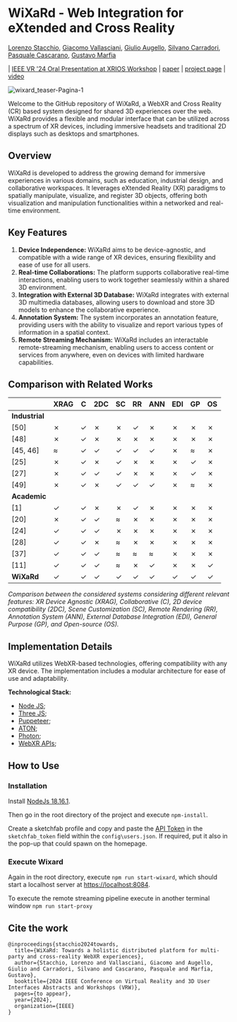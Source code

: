 # WiXaRd - Web Integration for eXtended and Cross Reality

[Lorenzo Stacchio](https://www.unibo.it/sitoweb/lorenzo.stacchio2/en),
[Giacomo Vallasciani](https://www.unibo.it/sitoweb/giacomo.vallasciani2/en),
[Giulio Augello](https://www.linkedin.com/in/giulio-augello-958537194/?originalSubdomain=it),
[Silvano Carradori](https://www.linkedin.com/in/scarradori98/),
[Pasquale Cascarano](https://www.unibo.it/sitoweb/pasquale.cascarano2/en),
[Gustavo Marfia](https://www.unibo.it/sitoweb/gustavo.marfia/en)<br/>

| [IEEE VR '24 Oral Presentation at XRIOS Workshop](https://sites.google.com/view/xrios/home?authuser=0) | [paper]() | [project page]() | [video](https://www.youtube.com/watch?v=rw9mkeeRMuA)

![wixard_teaser-Pagina-1](https://github.com/VARLAB-Unibo/WiXaRd/assets/36449327/34fb512d-1aaa-4fdd-9c7d-8d73fad784eb)

Welcome to the GitHub repository of WiXaRd, a WebXR and Cross Reality (CR) based system designed for shared 3D experiences over the web. WiXaRd provides a flexible and modular interface that can be utilized across a spectrum of XR devices, including immersive headsets and traditional 2D displays such as desktops and smartphones.

## Overview
WiXaRd is developed to address the growing demand for immersive experiences in various domains, such as education, industrial design, and collaborative workspaces. It leverages eXtended Reality (XR) paradigms to spatially manipulate, visualize, and register 3D objects, offering both visualization and manipulation functionalities within a networked and real-time environment.

## Key Features
1. **Device Independence:** WiXaRd aims to be device-agnostic, and compatible with a wide range of XR devices, ensuring flexibility and ease of use for all users.
2. **Real-time Collaborations:** The platform supports collaborative real-time interactions, enabling users to work together seamlessly within a shared 3D environment.
3. **Integration with External 3D Database:** WiXaRd integrates with external 3D multimedia databases, allowing users to download and store 3D models to enhance the collaborative experience.
4. **Annotation System:** The system incorporates an annotation feature, providing users with the ability to visualize and report various types of information in a spatial context.
5. **Remote Streaming Mechanism:** WiXaRd includes an interactable remote-streaming mechanism, enabling users to access content or services from anywhere, even on devices with limited hardware capabilities.

## Comparison with Related Works

|                   | XRAG | C   | 2DC | SC  | RR  | ANN | EDI | GP  | OS  |
|-------------------|------|-----|-----|-----|-----|-----|-----|-----|-----|
| **Industrial**      |      |     |     |     |     |     |     |     |     |
| [50]              | ✗    | ✓   | ✗   | ✗   | ✓   | ✗   | ✗   | ✗   | ✗   |
| [48]              | ✗    | ✓   | ✗   | ✗   | ✗   | ✗   | ✗   | ✗   | ✗   |
| [45, 46]          | ≈    | ✓   | ✓   | ✓   | ✓   | ✓   | ✗   | ≈   | ✗   |
| [25]              | ✗    | ✓   | ✗   | ✓   | ✗   | ✗   | ✗   | ✓   | ✗   |
| [27]              | ✗    | ✓   | ✓   | ✓   | ✗   | ✗   | ✗   | ✓   | ✗   |
| [49]              | ✗    | ✓   | ✗   | ✓   | ✓   | ✓   | ✗   | ≈   | ✗   |
| **Academic**      |      |     |     |     |     |     |     |     |     |
| [1]               | ✓    | ✓   | ✗   | ✗   | ✓   | ✗   | ✗   | ✗   | ✗   |
| [20]              | ✗    | ✓   | ✓   | ≈   | ✗   | ✗   | ✗   | ✗   | ✗   |
| [24]              | ✓    | ✓   | ✓   | ✗   | ✗   | ✗   | ✗   | ✗   | ✗   |
| [28]              | ✓    | ✓   | ✗   | ≈   | ✗   | ✗   | ✗   | ✗   | ✗   |
| [37]              | ✓    | ✓   | ✓   | ≈   | ≈   | ≈   | ✗   | ✗   | ✗   |
| [11]              | ✓    | ✓   | ✓   | ≈   | ✗   | ✓   | ✗   | ✗   | ✓   |
| **WiXaRd**        | ✓    | ✓   | ✓   | ✓   | ✓   | ✓   | ✓   | ✓   | ✓   |

*Comparison between the considered systems considering different relevant features: XR Device Agnostic (XRAG), Collaborative (C), 2D device compatibility (2DC), Scene Customization (SC), Remote Rendering (RR), Annotation System (ANN), External Database Integration (EDI), General Purpose (GP), and Open-source (OS).*


## Implementation Details

WiXaRd utilizes WebXR-based technologies, offering compatibility with any XR device. The implementation includes a modular architecture for ease of use and adaptability.

**Technological Stack:**
 * [Node JS](https://nodejs.org/);
 * [Three JS](https://threejs.org/);
 * [Puppeteer](https://pptr.dev/);
 * [ATON](https://github.com/phoenixbf/aton);
 * [Photon](https://www.photonengine.com/);
 * [WebXR APIs](https://developer.mozilla.org/en-US/docs/Web/API/WebXR_Device_API);


## How to Use

### Installation
Install [NodeJs 18.16.1](https://nodejs.org/en/blog/release/v18.16.1).

Then go in the root directory of the project and execute ```npm-install```.

Create a sketchfab profile and copy and paste the [API Token](https://sketchfab.com/settings/password) in the ```sketchfab_token``` field within the ```config\users.json```.
If required, put it also in the pop-up that could spawn on the homepage.

### Execute Wixard

Again in the root directory, execute ```npm run start-wixard```, which should start a localhost server at [https://localhost:8084](https://localhost:8084).

To execute the remote streaming pipeline execute in another terminal window ```npm run start-proxy```



## Cite the work 
```
@inproceedings{stacchio2024towards,
  title={WiXaRd: Towards a holistic distributed platform for multi-party and cross-reality WebXR experiences},
  author={Stacchio, Lorenzo and Vallasciani, Giacomo and Augello, Giulio and Carradori, Silvano and Cascarano, Pasquale and Marfia, Gustavo},
  booktitle={2024 IEEE Conference on Virtual Reality and 3D User Interfaces Abstracts and Workshops (VRW)},
  pages={to appear},
  year={2024},
  organization={IEEE}
}
```
